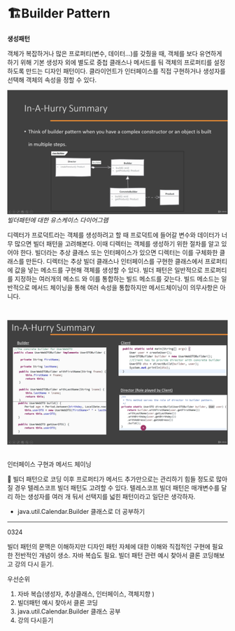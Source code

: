 # 🏗️Builder Pattern
**생성패턴**<br>

객체가 복잡하거나 많은 프로퍼티(변수, 데이터...)를 갖췄을 때, 
객체를 보다 유연하게 하기 위해 기본 생성자 외에
별도로 중첩 클래스나 메서드를 둬 객체의 프로퍼티를 설정하도록 만드는 디자인 패턴이다. 클라이언트가 인터페이스를
직접 구현하거나 생성자를 선택해 객체의 속성을 정할 수 있다.<br>

![usecase](./images/usecase.png)<br>
*빌더패턴에 대한 유스케이스 다이어그램*<br>

디렉터가 프로덕트라는 객체를 생성하려고 할 때 프로덕트에 들어갈 변수와 데이터가 너무 많으면 빌더 패턴을 고려해본다.
이때 디렉터는 객체를 생성하기 위한 절차를 알고 있어야 한다.
빌더라는 추상 클래스 또는 인터페이스가 있으면 디렉터는 이를 구체화한 클래스를 만든다.
디렉터는 추상 빌더 클래스나 인터페이스를 구현한 클래스에서 
프로퍼티에 값을 넣는 메소드를 구현해 객체를 생성할 수 있다.
빌더 패턴은 일반적으로 프로퍼티를 지정하는 여러개의 메소드
와 이를 통합하는 빌드 메소드를 갖는다. 빌드 메소드는
일반적으로 메서드 체이닝을 통해 여러 속성을 통합하지만 메서드체이닝이 의무사항은 아니다.

<br>

![implementation](./images/implementation.png)<br>
<br>

인터페이스 구현과 메서드 체이닝

🔔
빌더 패턴으로 코딩 이후 프로퍼티가 메서드
추가만으로는 관리하기 힘들 정도로 많아질 경우 텔레스코프 빌더 패턴도 고려할 수 있다.
텔레스코프 빌더 패턴은 매개변수를 달리 하는 생성자를 여러
개 둬서 선택지를 넓힌 패턴이라고 일단은 생각하자.

- java.util.Calendar.Builder 클래스로 더 공부하기

---
0324

빌더 패턴의 문맥은 이해하지만 디자인 패턴 자체에 대한 이해와 직접적인 구현에 필요한 전반적인 개념이 생소.
자바 복습도 필요. 빌더 패턴 관련 예시 찾아서 클론 코딩해보고 강의 다시 듣기. 

우선순위
1. 자바 복습(생성자, 추상클래스, 인터페이스, 객체지향 )
2. 빌더패턴 예시 찾아서 클론 코딩
3. java.util.Calendar.Builder 클래스 공부
4. 강의 다시듣기 


